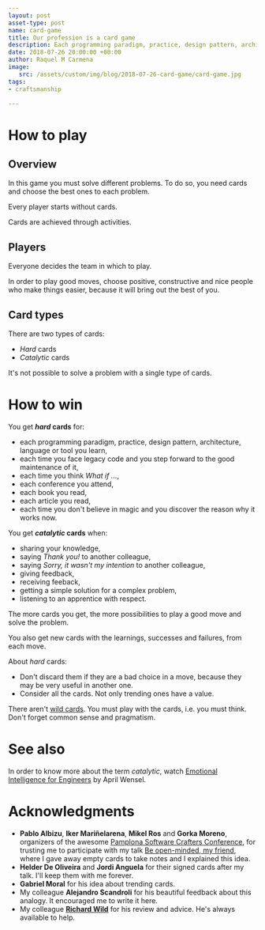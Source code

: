 ```yaml
---
layout: post
asset-type: post
name: card-game
title: Our profession is a card game
description: Each programming paradigm, practice, design pattern, architecture, language, tool, ... is a card. 
date: 2018-07-26 20:00:00 +00:00
author: Raquel M Carmena
image:
   src: /assets/custom/img/blog/2018-07-26-card-game/card-game.jpg
tags:
- craftsmanship

---
```


# How to play

## Overview

In this game you must solve different problems. To do so, you need cards and choose the best ones to each problem.

Every player starts without cards.

Cards are achieved through activities.

## Players

Everyone decides the team in which to play.

In order to play good moves, choose positive, constructive and nice people who make things easier, because it will bring out the best of you.

## Card types

There are two types of cards:

* _Hard_ cards
* _Catalytic_ cards

It's not possible to solve a problem with a single type of cards.

# How to win

You get **_hard_ cards** for:

* each programming paradigm, practice, design pattern, architecture, language or tool you learn,
* each time you face legacy code and you step forward to the good maintenance of it,
* each time you think _What if ..._,
* each conference you attend,
* each book you read,
* each article you read,
* each time you don't believe in magic and you discover the reason why it works now.

You get **_catalytic_ cards** when:

* sharing your knowledge,
* saying _Thank you!_ to another colleague,
* saying _Sorry, it wasn't my intention_ to another colleague,
* giving feedback,
* receiving feeback,
* getting a simple solution for a complex problem,
* listening to an apprentice with respect.

The more cards you get, the more possibilities to play a good move and solve the problem.

You also get new cards with the learnings, successes and failures, from each move.

About _hard_ cards:

* Don't discard them if they are a bad choice in a move, because they may be very useful in another one. 
* Consider all the cards. Not only trending ones have a value.

There aren't <a href="http://wiki.c2.com/?NoSilverBullet" target="_blank">wild cards</a>. You must play with the cards, i.e. you must think. Don't forget common sense and pragmatism.

# See also

In order to know more about the term _catalytic_, watch <a href="https://www.youtube.com/watch?v=SJnVhkEx8Cs" target="_blank">Emotional Intelligence for Engineers</a> by April Wensel.

# Acknowledgments

* **Pablo Albizu**, **Iker Mariñelarena**, **Mikel Ros** and **Gorka Moreno**, organizers of the awesome <a href="http://pamplonaswcraft.com" target="_blank">Pamplona Software Crafters Conference</a>, for trusting me to participate with my talk <a href="/videos/2018-07-05-be-open-minded-my-friend">Be open-minded, my friend</a>, where I gave away empty cards to take notes and I explained this idea. 
* **Helder De Oliveira** and **Jordi Anguela** for their signed cards after my talk. I'll keep them with me forever.
* **Gabriel Moral** for his idea about trending cards.
* My colleague **Alejandro Scandroli** for his beautiful feedback about this analogy. It encouraged me to write it here.
* My colleague <a href="/publications/author/richard-wild/">**Richard Wild**</a> for his review and advice. He's always available to help.

